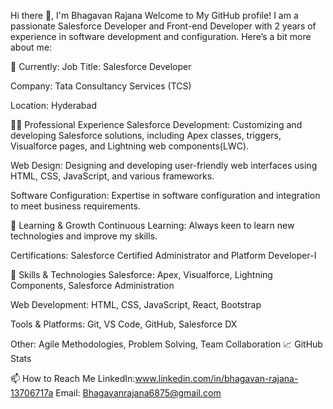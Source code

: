 Hi there 👋, I'm Bhagavan Rajana
Welcome to My GitHub profile! I am a passionate Salesforce Developer and Front-end Developer with 2 years of experience in software development and configuration. Here’s a bit more about me:


🔭 Currently:
Job Title: Salesforce Developer

Company: Tata Consultancy Services (TCS)

Location: Hyderabad


👨‍💻 Professional Experience
Salesforce Development: Customizing and developing Salesforce solutions, including Apex classes, triggers, Visualforce pages, and Lightning web components(LWC).

Web Design: Designing and developing user-friendly web interfaces using HTML, CSS, JavaScript, and various frameworks.

Software Configuration: Expertise in software configuration and integration to meet business requirements.

🌱 Learning & Growth
Continuous Learning: Always keen to learn new technologies and improve my skills.

Certifications: Salesforce Certified Administrator and Platform Developer-I

💼 Skills & Technologies
Salesforce: Apex, Visualforce, Lightning Components, Salesforce Administration

Web Development: HTML, CSS, JavaScript, React, Bootstrap

Tools & Platforms: Git, VS Code, GitHub, Salesforce DX

Other: Agile Methodologies, Problem Solving, Team Collaboration
📈 GitHub Stats

📫 How to Reach Me
LinkedIn:www.linkedin.com/in/bhagavan-rajana-13706717a
Email:  Bhagavanrajana6875@gmail.com


